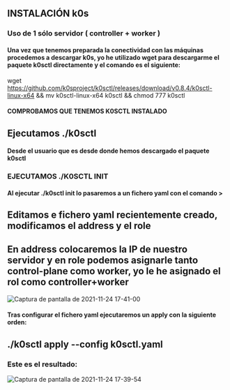 ## INSTALACIÓN k0s

### Uso de 1 sólo servidor ( controller + worker )

#### Una vez que tenemos preparada la conectividad con las máquinas procedemos a descargar k0s, yo he utilizado wget para descargarme el paquete k0sctl directamente y el comando es el siguiente:

wget https://github.com/k0sproject/k0sctl/releases/download/v0.8.4/k0sctl-linux-x64 && mv k0sctl-linux-x64 k0sctl && chmod 777 k0sctl

#### COMPROBAMOS QUE TENEMOS K0SCTL INSTALADO

## Ejecutamos ./k0sctl

#### Desde el usuario que es desde donde hemos descargado el paquete k0sctl

### EJECUTAMOS ./K0SCTL INIT
#### Al ejecutar ./k0sctl init lo pasaremos a un fichero yaml con el comando >

## Editamos e fichero yaml recientemente creado, modificamos el address y el role

## En address colocaremos la IP de nuestro servidor y en role podemos asignarle tanto control-plane como worker, yo le he asignado el rol como controller+worker
![Captura de pantalla de 2021-11-24 17-41-00](https://user-images.githubusercontent.com/72433702/143285279-dba51421-ed67-4d78-9639-e531f26d445d.png)



#### Tras configurar el fichero yaml ejecutaremos un apply con la siguiente orden:

## ./k0sctl apply --config k0sctl.yaml


### Este es el resultado:
![Captura de pantalla de 2021-11-24 17-39-54](https://user-images.githubusercontent.com/72433702/143283425-65116edd-4474-42e6-87c3-7cded792f739.png)


